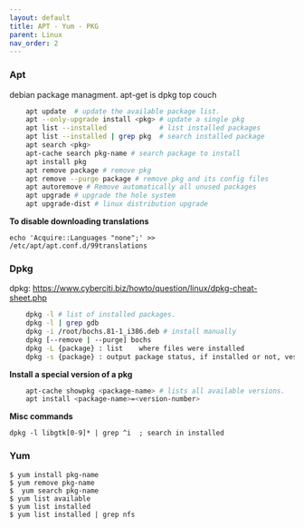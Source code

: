 ```yaml
---
layout: default
title: APT - Yum - PKG
parent: Linux
nav_order: 2
---
```



### Apt

debian package managment. apt-get is dpkg top couch  

```sh
	apt update  # update the available package list.
	apt --only-upgrade install <pkg> # update a single pkg
	apt list --installed             # list installed packages
	apt list --installed | grep pkg  # search installed package
	apt search <pkg> 
	apt-cache search pkg-name # search package to install
	apt install pkg
	apt remove package # remove pkg
	apt remove --purge package # remove pkg and its config files
	apt autoremove # Remove automatically all unused packages
	apt upgrade # upgrade the hole system
	apt upgrade-dist # linux distribution upgrade
```

**To disable downloading translations**

    echo 'Acquire::Languages "none";' >> /etc/apt/apt.conf.d/99translations

### Dpkg

dpkg: https://www.cyberciti.biz/howto/question/linux/dpkg-cheat-sheet.php  

```sh
	dpkg -l # list of installed packages.
    dpkg -l | grep gdb
	dpkg -i /root/bochs.81-1_i386.deb # install manually
	dpkg [--remove | --purge] bochs
	dpkg -L {package} : list	where files were installed
	dpkg -s {package} : output package status, if installed or not, vesrion, dependencies
```

**Install a special version of a pkg**

```sh
	apt-cache showpkg <package-name> # lists all available versions. 
	apt install <package-name>=<version-number>
```

**Misc commands**

    dpkg -l libgtk[0-9]* | grep ^i  ; search in installed


### Yum

	$ yum install pkg-name
	$ yum remove pkg-name
	$  yum search pkg-name
	$ yum list available
	$ yum list installed
	$ yum list installed | grep nfs
